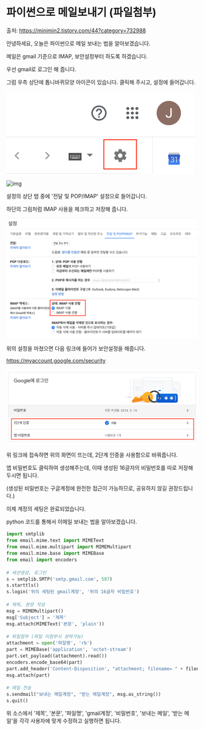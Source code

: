 # 파이썬으로 메일보내기 (파일첨부)

출처: https://minimin2.tistory.com/44?category=732988

안녕하세요, 오늘은 파이썬으로 메일 보내는 법을 알아보겠습니다.

 메일은 gmail 기준으로 IMAP, 보안설정부터 하도록 하겠습니다.

 우선 gmail로 로그인 해 줍니다.

그럼 우측 상단에 톱니바퀴모양 아이콘이 있습니다. 클릭해 주시고, 설정에 들어갑니다.



![img](./Images/mail_img_1.png)



 



![img](https://blog.kakaocdn.net/dn/bSTHtZ/btqCSY6uzmo/PmMRURa21FF6yfFeKZ4aRK/img.png)



설정의 상단 탭 중에 '전달 및 POP/IMAP' 설정으로 들어갑니다.

하단의 그림처럼 IMAP 사용을 체크하고 저장해 줍니다.



![img](./Images/mail_img_2.png)



 

위의 설정을 마쳤으면 다음 링크에 들어가 보안설정을 해줍니다.

https://myaccount.google.com/security



![img](./Images/mail_img_3.png)



위 링크에 접속하면 위의 화면이 뜨는데, 2단계 인증을 사용함으로 바꿔줍니다.

앱 비밀번호도 클릭하여 생성해주는데, 이때 생성된 16글자의 비밀번호를 따로 저장해 두시면 됩니다.

(생성된 비밀번호는 구글계정에 완전한 접근이 가능하므로, 공유하지 않길 권장드립니다.)

 

이제 계정의 세팅은 완료되었습니다.

python 코드를 통해서 이메일 보내는 법을 알아보겠습니다.

 

```python
import smtplib
from email.mime.text import MIMEText
from email.mime.multipart import MIMEMultipart
from email.mime.base import MIMEBase
from email import encoders

# 세션생성, 로그인
s = smtplib.SMTP('smtp.gmail.com', 587)
s.starttls()
s.login('위의 세팅된 gmail계정', '위의 16글자 비밀번호')

# 제목, 본문 작성
msg = MIMEMultipart()
msg['Subject'] = '제목'
msg.attach(MIMEText('본문', 'plain'))

# 파일첨부 (파일 미첨부시 생략가능)
attachment = open('파일명', 'rb')
part = MIMEBase('application', 'octet-stream')
part.set_payload((attachment).read())
encoders.encode_base64(part)
part.add_header('Content-Disposition', "attachment; filename= " + filename)
msg.attach(part)

# 메일 전송
s.sendmail("보내는 메일계정", "받는 메일계정", msg.as_string())
s.quit()
```

위 소스에서 '제목', '본문', '파일명', 'gmail계정', '비밀번호', '보내는 메일', '받는 메일'을 각각 사용자에 맞게 수정하고 실행하면 됩니다.

